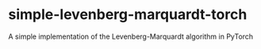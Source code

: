 # simple-levenberg-marquardt-torch
A simple implementation of the Levenberg-Marquardt algorithm in PyTorch
